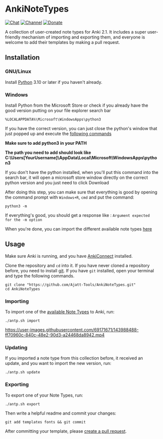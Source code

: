 # AnkiNoteTypes

[![Chat](https://img.shields.io/badge/chat-join-green.svg)](https://tatsumoto-ren.github.io/blog/join-our-community.html)
[![Channel](https://shields.io/badge/channel-subscribe-blue?logo=telegram&color=3faee8)](https://t.me/ajatt_tools)
[![Donate](https://img.shields.io/badge/patreon-support-orange)](https://tatsumoto.neocities.org/blog/donating-to-tatsumoto)

A collection of user-created note types for Anki 2.1. It includes a super user-friendly mechanism of importing and exporting them, and everyone is welcome to add their templates by making a pull request.

## Installation

### GNU/Linux

Install [Python](https://wiki.archlinux.org/title/Python) 3.10 or later if you haven't already.

### Windows

Install Python from the Microsoft Store or check if you already have the good version putting on your file explorer search bar
````
%LOCALAPPDATA%\Microsoft\WindowsApps\python3
````
If you have the correct version, you can just close the python's window that just popped up and execute the [following commands](https://github.com/Ajatt-Tools/AnkiNoteTypes?tab=readme-ov-file#importing)

**Make sure to add python3 in your PATH**

**The path you need to add should look like C:\Users\[YourUsername]\AppData\Local\Microsoft\WindowsApps\python3**

If you don't have the python installed, when you'll put this command into the search bar, it will open a microsoft store window directly on the correct python version and you just need to click Download

After doing this step, you can make sure that everything is good by opening the command prompt with ``Windows+R``, ``cmd`` and put the command:

```
python3 -m
```

If everything's good, you should get a response like : ``Argument expected for the -m option``

When you're done, you can import the different available note types [here](https://github.com/Ajatt-Tools/AnkiNoteTypes?tab=readme-ov-file#importing)

## Usage

Make sure Anki is running, and you have
[AnkiConnect](https://ankiweb.net/shared/info/2055492159)
installed.

Clone the repository and `cd` into it.
If you have never cloned a repository before,
you need to install [git](https://git-scm.com/).
If you have `git` installed,
open your terminal and type the following commands.

```
git clone "https://github.com/Ajatt-Tools/AnkiNoteTypes.git"
cd AnkiNoteTypes
```

### Importing

To import one of the
[available Note Types](https://github.com/Ajatt-Tools/AnkiNoteTypes/tree/main/templates)
to Anki, run:

```
./antp.sh import
```

https://user-images.githubusercontent.com/69171671/143988488-ff70960c-840c-48e2-90d3-a24468da8942.mp4

### Updating

If you imported a note type from this collection before,
it received an update,
and you want to import the new version, run:

```
./antp.sh update
```

### Exporting

To export one of your Note Types, run:

```
./antp.sh export
```

Then write a helpful readme and commit your changes:

```
git add templates fonts && git commit
```

After committing your template, please [create a pull request](https://github.com/Ajatt-Tools/AnkiNoteTypes/pulls).
